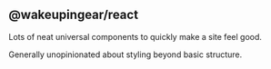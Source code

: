 ## @wakeupingear/react

Lots of neat universal components to quickly make a site feel good.

Generally unopinionated about styling beyond basic structure.